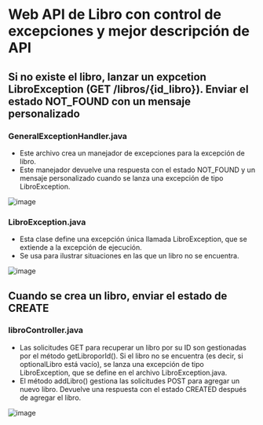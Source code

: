 # Web API de Libro con control de excepciones y mejor descripción de API

## Si no existe el libro, lanzar un expcetion LibroException (GET /libros/{id_libro}). Enviar el estado NOT_FOUND con un mensaje personalizado

### GeneralExceptionHandler.java
- Este archivo crea un manejador de excepciones para la excepción de libro.
- Este manejador devuelve una respuesta con el estado NOT_FOUND y un mensaje personalizado cuando se lanza una excepción de tipo LibroException.

![image](https://github.com/123bry/deberLibroApi-/assets/99741524/82358ee3-a17a-4a10-a413-2472c7c4b0c2)

### LibroException.java
- Esta clase define una excepción única llamada LibroException, que se extiende a la excepción de ejecución.
- Se usa para ilustrar situaciones en las que un libro no se encuentra.

![image](https://github.com/123bry/deberLibroApi-/assets/99741524/f72dbe65-c532-4174-9a56-e843af3c6a7a)

## Cuando se crea un libro, enviar el estado de CREATE

### libroController.java
- Las solicitudes GET para recuperar un libro por su ID son gestionadas por el método getLibroporId(). Si el libro no se encuentra (es decir, si optionalLibro está vacío), se lanza una excepción de tipo LibroException, que se define en el archivo LibroException.java.
- El método addLibro() gestiona las solicitudes POST para agregar un nuevo libro. Devuelve una respuesta con el estado CREATED después de agregar el libro.

![image](https://github.com/123bry/deberLibroApi-/assets/99741524/3d8e1369-cbee-4ac0-88d0-7ff4bf0aaf2b)

